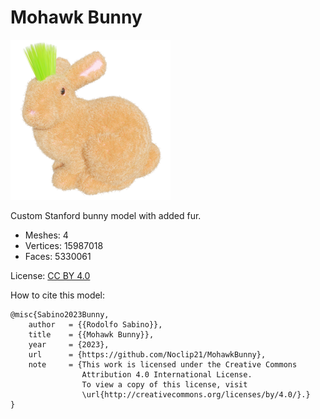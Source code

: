 Mohawk Bunny
============

![Mohawk Bunny thumbnail image](bunny.png)

Custom Stanford bunny model with added fur.

- Meshes: 4
- Vertices: 15987018
- Faces: 5330061

License: [CC BY 4.0](https://creativecommons.org/licenses/by/4.0/)

How to cite this model:

```
@misc{Sabino2023Bunny,
    author   = {{Rodolfo Sabino}},
    title    = {{Mohawk Bunny}},
    year     = {2023},
    url      = {https://github.com/Noclip21/MohawkBunny},
    note     = {This work is licensed under the Creative Commons 
                Attribution 4.0 International License. 
                To view a copy of this license, visit
                \url{http://creativecommons.org/licenses/by/4.0/}.}
}
```
